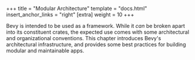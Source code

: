 +++
title = "Modular Architecture"
template = "docs.html"
insert_anchor_links = "right"
[extra]
weight = 10
+++

Bevy is intended to be used as a framework.
While it *can* be broken apart into its constituent crates, the expected use comes with some architectural and organizational conventions.
This chapter introduces Bevy's architectural infrastructure, and provides some best practices for building modular and maintainable apps.
